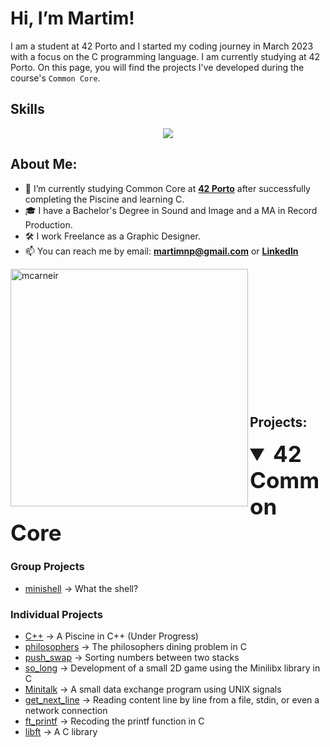 # Hi, I’m Martim!

I am a student at 42 Porto and I started my coding journey in March 2023 with a focus on the C programming language. I am currently studying at 42 Porto. On this page, you will find the projects I've developed during the course's `Common Core`.

## Skills
<p align="center">
  <a href="https://skillicons.dev">
    <img src="https://skillicons.dev/icons?i=c,cpp,git,github,vscode,vim,linux" />
 </a>
</p>      


## About Me:

- 🌱 I’m currently studying Common Core at [**42 Porto**](https://www.42porto.com) after successfully completing the Piscine and learning C.
- 🎓 I have a Bachelor's Degree in Sound and Image and a MA in Record Production.
- 🛠️ I work Freelance as a Graphic Designer.
- 📫 You can reach me by email: **martimnp@gmail.com** or [**LinkedIn**](https://www.linkedin.com/in/martim-pinto-0a12a187/)

<img align="left" alt="mcarneir" width="380" src="https://badge.mediaplus.ma/darkblue/mcarneir?1337Badge=off&UM6P=off">

<br>
<br>
<br>
<br>
<br>
<br>
<br>
<br>
<br>
<br>
<br>
<br>

## Projects:

</details>

<details open>
<summary style="font-size: 2.5em;"> <b>42 Common Core</b></summary>

### Group Projects
- [minishell](https://github.com/MartimPinto/minishell) -> What the shell?
  
### Individual Projects
- [C++](https://github.com/MartimPinto/cpp_modules) -> A Piscine in C++ (Under Progress)
- [philosophers](https://github.com/MartimPinto/philosophers) -> The philosophers dining problem in C
- [push_swap](https://github.com/MartimPinto/push_swap) -> Sorting numbers between two stacks
- [so_long](https://github.com/MartimPinto/so_long) -> Development of a small 2D game using the Minilibx library in C
- [Minitalk](https://github.com/MartimPinto/Minitalk) -> A small data exchange program using UNIX signals
- [get_next_line](https://github.com/MartimPinto/get_next_line) -> Reading content line by line from a file, stdin, or even a network connection
- [ft_printf](https://github.com/MartimPinto/ft_printf) -> Recoding the printf function in C
- [libft](https://github.com/MartimPinto/libft) -> A C library

</details>

<!---
MartimPinto/MartimPinto is a ✨ special ✨ repository because its `README.md` (this file) appears on your GitHub profile.
You can click the Preview link to take a look at your changes.
--->
